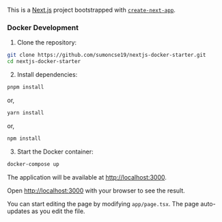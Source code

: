 This is a [Next.js](https://nextjs.org) project bootstrapped with [`create-next-app`](https://nextjs.org/docs/app/api-reference/cli/create-next-app).

### Docker Development

1. Clone the repository:

```bash
git clone https://github.com/sumoncse19/nextjs-docker-starter.git
cd nextjs-docker-starter
```

2. Install dependencies:

```bash
pnpm install
```

or,

```bash
yarn install
```

or,

```bash
npm install
```

3. Start the Docker container:

```bash
docker-compose up
```

The application will be available at [http://localhost:3000](http://localhost:3000).

Open [http://localhost:3000](http://localhost:3000) with your browser to see the result.

You can start editing the page by modifying `app/page.tsx`. The page auto-updates as you edit the file.
